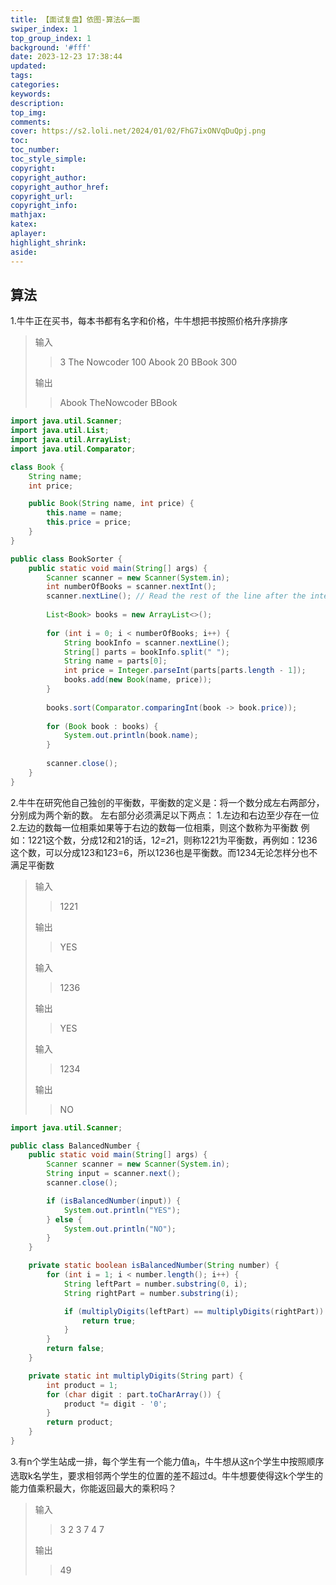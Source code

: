 ```yaml
---
title: 【面试复盘】依图-算法&一面
swiper_index: 1
top_group_index: 1
background: '#fff'
date: 2023-12-23 17:38:44
updated:
tags:
categories:
keywords:
description:
top_img:
comments:
cover: https://s2.loli.net/2024/01/02/FhG7ixONVqDuQpj.png
toc:
toc_number:
toc_style_simple:
copyright:
copyright_author:
copyright_author_href:
copyright_url:
copyright_info:
mathjax:
katex:
aplayer:
highlight_shrink:
aside:
---
```

## 算法
1.牛牛正在买书，每本书都有名字和价格，牛牛想把书按照价格升序排序

> 输入
>> 3
>> The Nowcoder 100
>> Abook 20
>> BBook 300
>
> 输出
>> Abook
>> TheNowcoder
>> BBook

```Java
import java.util.Scanner;
import java.util.List;
import java.util.ArrayList;
import java.util.Comparator;

class Book {
    String name;
    int price;

    public Book(String name, int price) {
        this.name = name;
        this.price = price;
    }
}

public class BookSorter {
    public static void main(String[] args) {
        Scanner scanner = new Scanner(System.in);
        int numberOfBooks = scanner.nextInt();
        scanner.nextLine(); // Read the rest of the line after the integer
        
        List<Book> books = new ArrayList<>();
        
        for (int i = 0; i < numberOfBooks; i++) {
            String bookInfo = scanner.nextLine();
            String[] parts = bookInfo.split(" ");
            String name = parts[0];
            int price = Integer.parseInt(parts[parts.length - 1]);
            books.add(new Book(name, price));
        }
        
        books.sort(Comparator.comparingInt(book -> book.price));
        
        for (Book book : books) {
            System.out.println(book.name);
        }
        
        scanner.close();
    }
}
```
2.牛牛在研究他自己独创的平衡数，平衡数的定义是：将一个数分成左右两部分，分别成为两个新的数。
左右部分必须满足以下两点：
1.左边和右边至少存在一位
2.左边的数每一位相乘如果等于右边的数每一位相乘，则这个数称为平衡数
例如：1221这个数，分成12和21的话，1*2=2*1，则称1221为平衡数，再例如：1236这个数，可以分成123和1*2*3=6，所以1236也是平衡数。而1234无论怎样分也不满足平衡数
> 输入
>> 1221
>
> 输出
>> YES
>
> 输入
>> 1236
>
> 输出
>> YES
>
> 输入
>> 1234
>
> 输出
>> NO
```Java
import java.util.Scanner;

public class BalancedNumber {
    public static void main(String[] args) {
        Scanner scanner = new Scanner(System.in);
        String input = scanner.next();
        scanner.close();

        if (isBalancedNumber(input)) {
            System.out.println("YES");
        } else {
            System.out.println("NO");
        }
    }

    private static boolean isBalancedNumber(String number) {
        for (int i = 1; i < number.length(); i++) {
            String leftPart = number.substring(0, i);
            String rightPart = number.substring(i);

            if (multiplyDigits(leftPart) == multiplyDigits(rightPart)) {
                return true;
            }
        }
        return false;
    }

    private static int multiplyDigits(String part) {
        int product = 1;
        for (char digit : part.toCharArray()) {
            product *= digit - '0';
        }
        return product;
    }
}
```
3.有n个学生站成一排，每个学生有一个能力值a<sub>i</sub>，牛牛想从这n个学生中按照顺序选取k名学生，要求相邻两个学生的位置的差不超过d。牛牛想要使得这k个学生的能力值乘积最大，你能返回最大的乘积吗？
> 输入
>> 3 2 3
>> 7 4 7
>
> 输出
>> 49